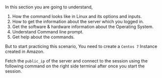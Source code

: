 In this section you are going to understand, 

  1. How the command looks like in Linux and its options and inputs.
  2. How to get the information about the server which you logged in.
  3. Get the software & hardware information about the Operating System.
  4. Understand Command line prompt.
  5. Get help about the commands.

But to start practicing this scenario, You need to create a 
`Centos 7` 
Instance created in Amazon.

Fetch the `public_ip` of the server and connect to the session using the following command on the right side terminal after once you start the session.

